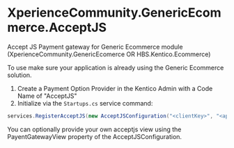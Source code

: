 # XperienceCommunity.GenericEcommerce.AcceptJS

Accept JS Payment gateway for Generic Ecommerce module (XperienceCommunity.GenericEcomerce OR HBS.Kentico.Ecommerce)

To use make sure your application is already using the Generic Ecommerce solution.

1. Create a Payment Option Provider in the Kentico Admin with a Code Name of "AcceptJS"
2. Initialize via the `Startups.cs` service command:
``` csharp 
services.RegisterAcceptJS(new AcceptJSConfiguration("<clientKey>", "<apiLoginID>", "<ApiTransactionKey>"));
```

You can optionally provide your own acceptjs view using the PayentGatewayView property of the AcceptJSConfiguration.